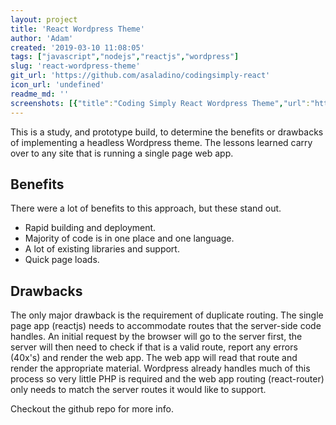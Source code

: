 ```yaml
---
layout: project
title: 'React Wordpress Theme'
author: 'Adam'
created: '2019-03-10 11:08:05'
tags: ["javascript","nodejs","reactjs","wordpress"]
slug: 'react-wordpress-theme'
git_url: 'https://github.com/asaladino/codingsimply-react'
icon_url: 'undefined'
readme_md: ''
screenshots: [{"title":"Coding Simply React Wordpress Theme","url":"https://codingsimply.com/wp-content/uploads/2019/03/Coding-Simply-React-Wordpress-Theme.png"}]
---
```



This is a study, and prototype build, to determine the benefits or drawbacks of implementing a headless Wordpress theme. The lessons learned carry over to any site that is running a single page web app.

## Benefits

There were a lot of benefits to this approach, but these stand out.

*  Rapid building and deployment.
*  Majority of code is in one place and one language.
*  A lot of existing libraries and support.
*  Quick page loads.

## Drawbacks

The only major drawback is the requirement of duplicate routing. The single page app (reactjs) needs to accommodate routes that the server-side code handles. An initial request by the browser will go to the server first, the server will then need to check if that is a valid route, report any errors (40x's) and render the web app. The web app will read that route and render the appropriate material. Wordpress already handles much of this process so very little PHP is required and the web app routing (react-router) only needs to match the server routes it would like to support.

Checkout the github repo for more info.
